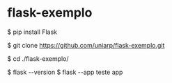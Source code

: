 # flask-exemplo


$ pip install Flask

$ git clone https://github.com/uniarp/flask-exemplo.git

$ cd ./flask-exemplo/

$ flask --version
$ flask --app teste app
